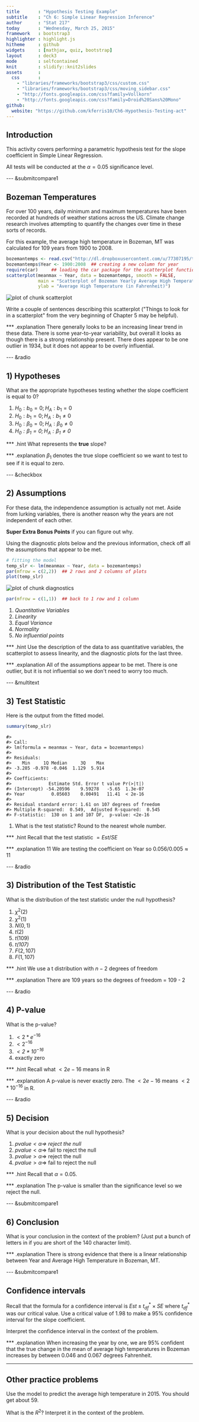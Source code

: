 ```yaml
---
title       : "Hypothesis Testing Example"
subtitle    : "Ch 6: Simple Linear Regression Inference"
author      : "Stat 217"
today       : "Wednesday, March 25, 2015"
framework   : bootstrap3
highlighter : highlight.js 
hitheme     : github      
widgets     : [mathjax, quiz, bootstrap]
layout      : deck3
mode        : selfcontained 
knit        : slidify::knit2slides
assets      : 
  css       : 
    - "libraries/frameworks/bootstrap3/css/custom.css"
    - "libraries/frameworks/bootstrap3/css/moving_sidebar.css"
    - "http://fonts.googleapis.com/css?family=Vollkorn"
    - "http://fonts.googleapis.com/css?family=Droid%20Sans%20Mono"
github:
  website: "https://github.com/kferris10/Ch6-Hypothesis-Testing-act"
---
```




## Introduction

This activity covers performing a parametric hypothesis test for the slope coefficient in Simple Linear Regression. 

All tests will be conducted at the $\alpha = 0.05$ significance level.

--- &submitcompare1
## Bozeman Temperatures 

For over 100 years, daily minimum and maximum temperatures have been recorded at hundreds of weather stations across the US.  Climate change research involves attempting to quantify the changes over time in these sorts of records.  

For this example, the average high temperature in Bozeman, MT was calculated for 109 years from 1900 to 2008.


```r
bozemantemps <- read.csv("http://dl.dropboxusercontent.com/u/77307195/tempMV.csv")
bozemantemps$Year <- 1900:2008  ## creating a new column for year
require(car)     ## loading the car package for the scatterplot function
scatterplot(meanmax ~ Year, data = bozemantemps, smooth = FALSE, 
            main = "Scatterplot of Bozeman Yearly Average High Temperatures", 
            ylab = "Average High Temperature (in Fahrenheit)")
```

<img src="assets/fig/scatterplot-1.png" title="plot of chunk scatterplot" alt="plot of chunk scatterplot" style="display: block; margin: auto;" />

Write a couple of sentences describing this scatterplot ("Things to look for in a scatterplot" from the very beginning of Chapter 5 may be helpful).

*** .explanation
There generally looks to be an increasing linear trend in these data.  There is some year-to-year variability, but overall it looks as though there is a strong relationship present.  There does appear to be one outlier in 1934, but it does not appear to be overly influential.

--- &radio

## 1) Hypotheses

What are the appropriate hypotheses testing whether the slope coefficient is equal to 0?

1. $H_0: b_0 = 0; H_A: b_1 = 0$
2. $H_0: b_1 = 0; H_A: b_1 \neq 0$
3. $H_0: \beta_0 = 0; H_A: \beta_0 \neq 0$
4. _$H_0: \beta_1 = 0; H_A: \beta_1 \neq 0$_

*** .hint
What represents the **true** slope?

*** .explanation
$\beta_1$ denotes the true slope coefficient so we want to test to see if it is equal to zero.

--- &checkbox

## 2) Assumptions

For these data, the independence assumption is actually not met.  Aside from lurking variables, there is another reason why the years are not independent of each other.  

**Super Extra Bonus Points** if you can figure out why.

Using the diagnostic plots below and the previous information, check off all the assumptions that appear to be met.


```r
# fitting the model
temp_slr <- lm(meanmax ~ Year, data = bozemantemps)
par(mfrow = c(2,2))  ## 2 rows and 2 columns of plots
plot(temp_slr)
```

<img src="assets/fig/diagnostics-1.png" title="plot of chunk diagnostics" alt="plot of chunk diagnostics" style="display: block; margin: auto;" />

```r
par(mfrow = c(1,1))  ## back to 1 row and 1 column
```

1. _Quantitative Variables_
2. _Linearity_
3. _Equal Variance_
4. _Normality_
5. _No influential points_

*** .hint
Use the description of the data to ass quantitative variables, the scatterplot to assess linearity, and the diagnostic plots for the last three.

*** .explanation
All of the assumptions appear to be met.  There is one outlier, but it is not influential so we don't need to worry too much.

--- &multitext

## 3) Test Statistic

Here is the output from the fitted model.  


```r
summary(temp_slr)
```

```
#> 
#> Call:
#> lm(formula = meanmax ~ Year, data = bozemantemps)
#> 
#> Residuals:
#>    Min     1Q Median     3Q    Max 
#> -3.285 -0.978 -0.046  1.129  5.914 
#> 
#> Coefficients:
#>              Estimate Std. Error t value Pr(>|t|)
#> (Intercept) -54.20596    9.59278   -5.65  1.3e-07
#> Year          0.05603    0.00491   11.41  < 2e-16
#> 
#> Residual standard error: 1.61 on 107 degrees of freedom
#> Multiple R-squared:  0.549,	Adjusted R-squared:  0.545 
#> F-statistic:  130 on 1 and 107 DF,  p-value: <2e-16
```

1. What is the test statistic?  Round to the nearest whole number.

*** .hint
Recall that the test statistic $= Est / SE$

*** .explanation
<span class = "answer">11</span>
We are testing the coefficient on Year so $0.056 / 0.005 \approx 11$

--- &radio

## 3) Distribution of the Test Statistic

What is the distribution of the test statistic under the null hypothesis?

1. $\chi^2(2)$
2. $\chi^2(1)$
3. $N(0,1)$
4. $t(2)$
5. $t(109)$
6. _$t(107)$_
7. $F(2,107)$
8. $F(1,107)$

*** .hint
We use a t distribution with $n-2$ degrees of freedom

*** .explanation
There are 109 years so the degrees of freedom = 109 - 2

--- &radio

## 4) P-value

What is the p-value?

1. $< 2 * e^{-16}$
2. $< 2^{-16}$
3. _$< 2 * 10^{-16}$_
4. exactly zero

*** .hint 
Recall what $< 2e-16$ means in R

*** .explanation
A p-value is never exactly zero.  The $< 2e-16$ means $< 2 * 10^{-16}$ in R.

--- &radio
## 5) Decision

What is your decision about the null hypothesis?

1. _$pvalue < \alpha \Rightarrow$ reject the null_
2. $pvalue < \alpha \Rightarrow$ fail to reject the null
3. $pvalue > \alpha \Rightarrow$ reject the null
4. $pvalue > \alpha \Rightarrow$ fail to reject the null

*** .hint
Recall that $\alpha = 0.05$.

*** .explanation
The p-value is smaller than the significance level so we reject the null.

--- &submitcompare1
## 6) Conclusion

What is your conclusion in the context of the problem?  (Just put a bunch of letters in if you are short of the 140 character limit).

*** .explanation
There is strong evidence that there is a linear relationship between Year and Average High Temperature in Bozeman, MT.

--- &submitcompare1
## Confidence intervals

Recall that the formula for a confidence interval is $Est \pm t_{df}^* \times SE$ where $t_{df}^*$ was our critical value.  Use a critical value of 1.98 to make a 95% confidence interval for the slope coefficient.

Interpret the confidence interval in the context of the problem.

*** .explanation
When increasing the year by one, we are 95% confident that the true change in the mean of average high temperatures in Bozeman increases by between 0.046 and 0.067 degrees Fahrenheit.

---
## Other practice problems

Use the model to predict the average high temperature in 2015.  You should get about 59.

What is the $R^2$?  Interpret it in the context of the problem.





